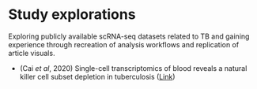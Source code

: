 # Study explorations 

Exploring publicly available scRNA-seq datasets related to TB and gaining experience through recreation of analysis workflows and replication of article visuals.

* (Cai _et al_, 2020) Single-cell transcriptomics of blood reveals a natural killer cell subset depletion in tuberculosis ([Link](https://pubmed.ncbi.nlm.nih.gov/32114394/))
